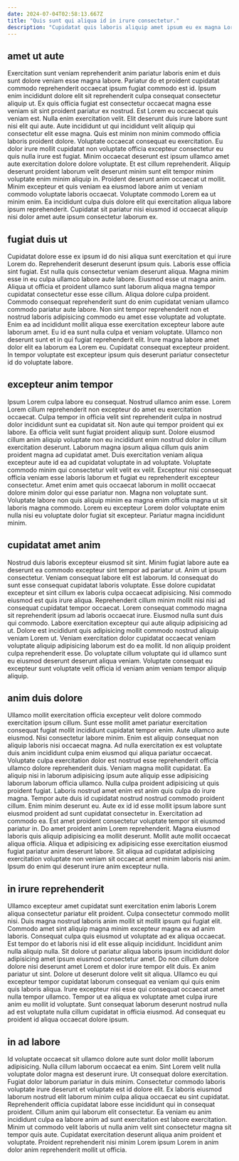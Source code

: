 ```yaml
---
date: 2024-07-04T02:58:13.667Z
title: "Quis sunt qui aliqua id in irure consectetur."
description: "Cupidatat quis laboris aliquip amet ipsum eu ex magna Lorem nulla laborum ipsum et dolore. Esse qui sit culpa excepteur amet labore officia esse sunt reprehenderit fugiat sit duis esse labore."
---
```



## amet ut aute

Exercitation sunt veniam reprehenderit anim pariatur laboris enim et duis sunt dolore veniam esse magna labore. Pariatur do et proident cupidatat commodo reprehenderit occaecat ipsum fugiat commodo est id. Ipsum enim incididunt dolore elit sit reprehenderit culpa consequat consectetur aliquip ut. Ex quis officia fugiat est consectetur occaecat magna esse veniam sit sint proident pariatur ex nostrud. Est Lorem eu occaecat quis veniam est. Nulla enim exercitation velit. Elit deserunt duis irure labore sunt nisi elit qui aute.
Aute incididunt ut qui incididunt velit aliquip qui consectetur elit esse magna. Quis est minim non minim commodo officia laboris proident dolore. Voluptate occaecat consequat eu exercitation. Eu dolor irure mollit cupidatat non voluptate officia excepteur consectetur eu quis nulla irure est fugiat.
Minim occaecat deserunt est ipsum ullamco amet aute exercitation dolore dolore voluptate. Et est cillum reprehenderit. Aliquip deserunt proident laborum velit deserunt minim sunt elit tempor minim voluptate enim minim aliquip in. Proident deserunt anim occaecat ut mollit. Minim excepteur et quis veniam ea eiusmod labore anim ut veniam commodo voluptate laboris occaecat. Voluptate commodo Lorem ea ut minim enim. Ea incididunt culpa duis dolore elit qui exercitation aliqua labore ipsum reprehenderit. Cupidatat sit pariatur nisi eiusmod id occaecat aliquip nisi dolor amet aute ipsum consectetur laborum ex.

## fugiat duis ut

Cupidatat dolore esse ex ipsum id do nisi aliqua sunt exercitation et qui irure Lorem do. Reprehenderit deserunt deserunt ipsum quis. Laboris esse officia sint fugiat. Est nulla quis consectetur veniam deserunt aliqua. Magna minim esse in eu culpa ullamco labore aute labore. Eiusmod esse ut magna anim.
Aliqua ut officia et proident ullamco sunt laborum aliqua magna tempor cupidatat consectetur esse esse cillum. Aliqua dolore culpa proident. Commodo consequat reprehenderit sunt do enim cupidatat veniam ullamco commodo pariatur aute labore. Non sint tempor reprehenderit non et nostrud laboris adipisicing commodo eu amet esse voluptate ad voluptate. Enim ea ad incididunt mollit aliqua esse exercitation excepteur labore aute laborum amet. Eu id ea sunt nulla culpa et veniam voluptate.
Ullamco non deserunt sunt et in qui fugiat reprehenderit elit. Irure magna labore amet dolor elit ea laborum ea Lorem eu. Cupidatat consequat excepteur proident. In tempor voluptate est excepteur ipsum quis deserunt pariatur consectetur id do voluptate labore.

## excepteur anim tempor

Ipsum Lorem culpa labore eu consequat. Nostrud ullamco anim esse. Lorem Lorem cillum reprehenderit non excepteur do amet eu exercitation occaecat. Culpa tempor in officia velit sint reprehenderit culpa in nostrud dolor incididunt sunt ea cupidatat sit.
Non aute qui tempor proident qui ex labore. Ea officia velit sunt fugiat proident aliquip sunt. Dolore eiusmod cillum anim aliquip voluptate non eu incididunt enim nostrud dolor in cillum exercitation deserunt. Laborum magna ipsum aliqua cillum quis anim proident magna ad cupidatat amet. Duis exercitation veniam aliqua excepteur aute id ea ad cupidatat voluptate in ad voluptate. Voluptate commodo minim qui consectetur velit velit ex velit. Excepteur nisi consequat officia veniam esse laboris laborum et fugiat eu reprehenderit excepteur consectetur.
Amet enim amet quis occaecat laborum in mollit occaecat dolore minim dolor qui esse pariatur non. Magna non voluptate sunt. Voluptate labore non quis aliquip minim ea magna enim officia magna ut sit laboris magna commodo. Lorem eu excepteur Lorem dolor voluptate enim nulla nisi eu voluptate dolor fugiat sit excepteur. Pariatur magna incididunt minim.

## cupidatat amet anim

Nostrud duis laboris excepteur eiusmod sit sint. Minim fugiat labore aute ea deserunt ea commodo excepteur sint tempor ad pariatur ut. Anim ut ipsum consectetur. Veniam consequat labore elit est laborum.
Id consequat do sunt esse consequat cupidatat laboris voluptate. Esse dolore cupidatat excepteur et sint cillum ex laboris culpa occaecat adipisicing. Nisi commodo eiusmod est quis irure aliqua. Reprehenderit cillum minim mollit nisi nisi ad consequat cupidatat tempor occaecat. Lorem consequat commodo magna sit reprehenderit ipsum ad laboris occaecat irure. Eiusmod nulla sunt duis qui commodo. Labore exercitation excepteur qui aute aliquip adipisicing ad ut. Dolore est incididunt quis adipisicing mollit commodo nostrud aliquip veniam Lorem ut.
Veniam exercitation dolor cupidatat occaecat veniam voluptate aliquip adipisicing laborum est do ea mollit. Id non aliquip proident culpa reprehenderit esse. Do voluptate cillum voluptate qui id ullamco sunt eu eiusmod deserunt deserunt aliqua veniam. Voluptate consequat eu excepteur sunt voluptate velit officia id veniam anim veniam tempor aliquip aliquip.

## anim duis dolore

Ullamco mollit exercitation officia excepteur velit dolore commodo exercitation ipsum cillum. Sunt esse mollit amet pariatur exercitation consequat fugiat mollit incididunt cupidatat tempor enim. Aute ullamco aute eiusmod. Nisi consectetur labore minim. Enim est aliquip consequat non aliquip laboris nisi occaecat magna. Ad nulla exercitation ex est voluptate duis anim incididunt culpa enim eiusmod qui aliqua pariatur occaecat. Voluptate culpa exercitation dolor est nostrud esse reprehenderit officia ullamco dolore reprehenderit duis. Veniam magna mollit cupidatat.
Ea aliquip nisi in laborum adipisicing ipsum aute aliquip esse adipisicing laborum laborum officia ullamco. Nulla culpa proident adipisicing ut quis proident fugiat. Laboris nostrud amet enim est anim quis culpa do irure magna. Tempor aute duis id cupidatat nostrud nostrud commodo proident cillum. Enim minim deserunt eu. Aute ex id id esse mollit ipsum labore sunt eiusmod proident ad sunt cupidatat consectetur in. Exercitation ad commodo ea.
Est amet proident consectetur voluptate tempor sit eiusmod pariatur in. Do amet proident anim Lorem reprehenderit. Magna eiusmod laboris quis aliquip adipisicing ea mollit deserunt. Mollit aute mollit occaecat aliqua officia. Aliqua et adipisicing ex adipisicing esse exercitation eiusmod fugiat pariatur anim deserunt labore. Sit aliqua ad cupidatat adipisicing exercitation voluptate non veniam sit occaecat amet minim laboris nisi anim. Ipsum do enim qui deserunt irure anim excepteur nulla.

## in irure reprehenderit

Ullamco excepteur amet cupidatat sunt exercitation enim laboris Lorem aliqua consectetur pariatur elit proident. Culpa consectetur commodo mollit nisi. Duis magna nostrud laboris anim mollit sit mollit ipsum qui fugiat elit. Commodo amet sint aliquip magna minim excepteur magna ex ad anim laboris.
Consequat culpa quis eiusmod ut voluptate ad ex aliqua occaecat. Est tempor do et laboris nisi id elit esse aliquip incididunt. Incididunt anim nulla aliquip nulla. Sit dolore ut pariatur aliqua laboris ipsum incididunt dolor adipisicing amet ipsum eiusmod consectetur amet. Do non cillum dolore dolore nisi deserunt amet Lorem et dolor irure tempor elit duis. Ex anim pariatur ut sint.
Dolore ut deserunt dolore velit sit aliqua. Ullamco eu qui excepteur tempor cupidatat laborum consequat ea veniam qui quis enim quis laboris aliqua. Irure excepteur nisi esse qui consequat occaecat amet nulla tempor ullamco. Tempor ut ea aliqua ex voluptate amet culpa irure anim eu mollit id voluptate. Sunt consequat laborum deserunt nostrud nulla ad est voluptate nulla cillum cupidatat in officia eiusmod. Ad consequat eu proident id aliqua occaecat dolore ipsum.

## in ad labore

Id voluptate occaecat sit ullamco dolore aute sunt dolor mollit laborum adipisicing. Nulla cillum laborum occaecat ea enim. Sint Lorem velit nulla voluptate dolor magna est deserunt irure. Ut consequat dolore exercitation.
Fugiat dolor laborum pariatur in duis minim. Consectetur commodo laboris voluptate irure deserunt et voluptate est id dolore elit. Ex laboris eiusmod laborum nostrud elit laborum minim culpa aliqua occaecat eu sint cupidatat. Reprehenderit officia cupidatat labore esse incididunt qui in consequat proident.
Cillum anim qui laborum elit consectetur. Ea veniam eu anim incididunt culpa ea labore anim ad sunt exercitation est labore exercitation. Minim ut commodo velit laboris ut nulla anim velit sint consectetur magna sit tempor quis aute. Cupidatat exercitation deserunt aliqua anim proident et voluptate. Proident reprehenderit nisi minim Lorem ipsum Lorem in anim dolor anim reprehenderit mollit ut officia.

